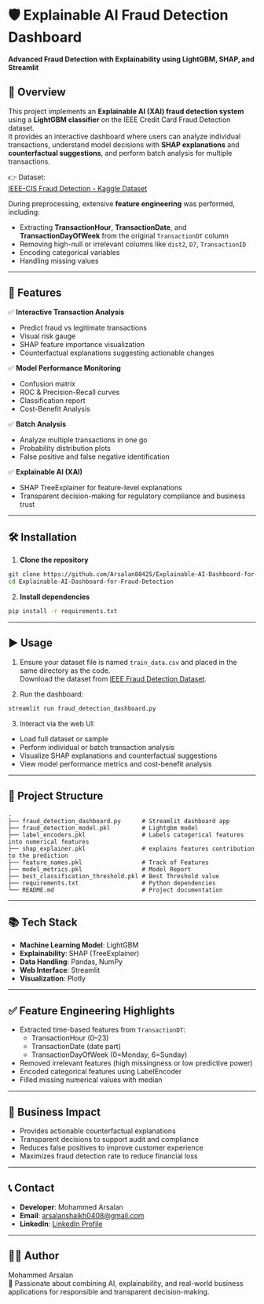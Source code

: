 # 🛡️ Explainable AI Fraud Detection Dashboard  
**Advanced Fraud Detection with Explainability using LightGBM, SHAP, and Streamlit**  

## 📌 Overview  
This project implements an **Explainable AI (XAI) fraud detection system** using a **LightGBM classifier** on the IEEE Credit Card Fraud Detection dataset.  
It provides an interactive dashboard where users can analyze individual transactions, understand model decisions with **SHAP explanations** and **counterfactual suggestions**, and perform batch analysis for multiple transactions.

👉 Dataset:  
[IEEE-CIS Fraud Detection - Kaggle Dataset](https://www.kaggle.com/c/ieee-fraud-detection/data)

During preprocessing, extensive **feature engineering** was performed, including:  
- Extracting **TransactionHour**, **TransactionDate**, and **TransactionDayOfWeek** from the original `TransactionDT` column  
- Removing high-null or irrelevant columns like `dist2`, `D7`, `TransactionID`  
- Encoding categorical variables  
- Handling missing values  

---

## 🚀 Features  
✅ **Interactive Transaction Analysis**  
- Predict fraud vs legitimate transactions  
- Visual risk gauge  
- SHAP feature importance visualization  
- Counterfactual explanations suggesting actionable changes  

✅ **Model Performance Monitoring**  
- Confusion matrix  
- ROC & Precision-Recall curves  
- Classification report  
- Cost-Benefit Analysis  

✅ **Batch Analysis**  
- Analyze multiple transactions in one go  
- Probability distribution plots  
- False positive and false negative identification  

✅ **Explainable AI (XAI)**  
- SHAP TreeExplainer for feature-level explanations  
- Transparent decision-making for regulatory compliance and business trust  

---

## 🛠️ Installation  

1. **Clone the repository**  
```bash
git clone https://github.com/Arsalan80425/Explainable-AI-Dashboard-for-Fraud-Detection.git
cd Explainable-AI-Dashboard-for-Fraud-Detection
```

2. **Install dependencies**  
```bash
pip install -r requirements.txt
```

---

## ▶️ Usage  

1. Ensure your dataset file is named `train_data.csv` and placed in the same directory as the code.  
   Download the dataset from [IEEE Fraud Detection Dataset](https://www.kaggle.com/c/ieee-fraud-detection/data).

2. Run the dashboard:  
```bash
streamlit run fraud_detection_dashboard.py
```

3. Interact via the web UI:  
- Load full dataset or sample  
- Perform individual or batch transaction analysis  
- Visualize SHAP explanations and counterfactual suggestions  
- View model performance metrics and cost-benefit analysis  

---

## 📂 Project Structure  
```
.
├── fraud_detection_dashboard.py      # Streamlit dashboard app
├── fraud_detection_model.pkl         # Lightgbm model
├── label_encoders.pkl                # Labels catogerical features into numerical features
├── shap_explainer.pkl                # explains features contribution to the prediction
├── feature_names.pkl                 # Track of Features
├── model_metrics.pkl                 # Model Report
├── best_classification_threshold.pkl # Best Threshold value
├── requirements.txt                  # Python dependencies
└── README.md                         # Project documentation
```

---

## 📚 Tech Stack  
- **Machine Learning Model**: LightGBM  
- **Explainability**: SHAP (TreeExplainer)  
- **Data Handling**: Pandas, NumPy  
- **Web Interface**: Streamlit  
- **Visualization**: Plotly  

---

## ✅ Feature Engineering Highlights  
- Extracted time-based features from `TransactionDT`:  
   - TransactionHour (0–23)  
   - TransactionDate (date part)  
   - TransactionDayOfWeek (0=Monday, 6=Sunday)  
- Removed irrelevant features (high missingness or low predictive power)  
- Encoded categorical features using LabelEncoder  
- Filled missing numerical values with median  

---

## 🎯 Business Impact  
- Provides actionable counterfactual explanations  
- Transparent decisions to support audit and compliance  
- Reduces false positives to improve customer experience  
- Maximizes fraud detection rate to reduce financial loss  

---

## 📞 Contact  
- **Developer**: Mohammed Arsalan  
- **Email**: arsalanshaikh0408@gmail.com  
- **LinkedIn**: [LinkedIn Profile](http://www.linkedin.com/in/mohammed-arsalan-58543a305)  

---

## 👨‍💻 Author  
Mohammed Arsalan  
🎯 Passionate about combining AI, explainability, and real-world business applications for responsible and transparent decision-making.
